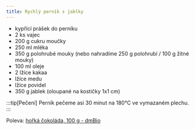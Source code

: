 ```yaml
---
title: Rychlý perník s jablky
---
```


- kypřící prášek do perníku
- 2 ks vajec
- 200 g cukru moučky
- 250 ml mléka
- 350 g polohrubé mouky (nebo nahradíme 250 g polohrubí / 100 g žitné mouky)
- 100 ml oleje
- 2 lžíce kakaa
- lžíce medu
- lžíce povidel
- 350 g jablek (oloupané na kostičky 1x1 cm)

:::tip[Pečení]
Perník pečeme asi 30 minut na 180°C ve vymazaném plechu.
:::

Poleva:
[hořká čokoláda, 100 g - dmBio](https://www.dm.cz/dmbio-horka-cokolada-p4010355305145.html)
